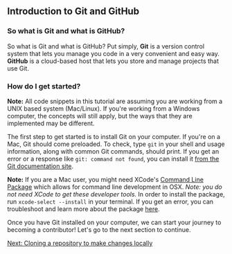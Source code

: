 ## Introduction to Git and GitHub

### So what is Git and what is GitHub?

So what is Git and what is GitHub? Put simply, **Git** is a version control system that lets you manage you code in a very convenient and easy way. **GitHub** is a cloud-based host that lets you store and manage projects that use Git.

### How do I get started?

**Note:** All code snippets in this tutorial are assuming you are working from a UNIX based system (Mac/Linux). If you're working from a Windows computer, the concepts will still apply, but the ways that they are implemented may be different. 

The first step to get started is to install Git on your computer. If you're on a Mac, Git should come preloaded. To check, type `git` in your shell and usage information, along with common Git commands, should print. If you get an error or a response like `git: command not found`, you can install it [from the Git documentation site](https://git-scm.com/book/en/v2/Getting-Started-Installing-Git).

**Note:** If you are a Mac user, you might need XCode's [Command Line Package](https://developer.apple.com/library/archive/technotes/tn2339/_index.html) which allows for command line development in OSX. *Note: you do not need XCode to get these developer tools.* In order to install the package, run `xcode-select --install` in your terminal. If you get an error, you can troubleshoot and learn more about the package [here](https://developer.apple.com/opensource/).

Once you have Git installed on your computer, we can start your journey to becoming a contributor! Let's go to the next section to continue.

[Next: Cloning a repository to make changes locally](../part2-cloning_a_repo)